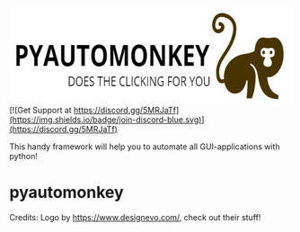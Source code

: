 <img align="right" width="636" height="174" title="monkey logo" src="https://raw.githubusercontent.com/HeosSacer/pyautomonkey/master/logo.PNG" />


[![Get Support at https://discord.gg/5MRJaTf](https://img.shields.io/badge/join-discord-blue.svg)](https://discord.gg/5MRJaTf)

This handy framework will help you to automate all GUI-applications with python!

# pyautomonkey

Credits:
Logo by https://www.designevo.com/, check out their stuff!
